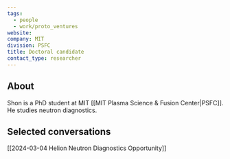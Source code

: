 ```yaml
---
tags:
  - people
  - work/proto_ventures
website: 
company: MIT
division: PSFC
title: Doctoral candidate
contact_type: researcher
---
```

## About
Shon is a PhD student at MIT [[MIT Plasma Science & Fusion Center|PSFC]]. He studies neutron diagnostics.

## Selected conversations
[[2024-03-04 Helion Neutron Diagnostics Opportunity]]